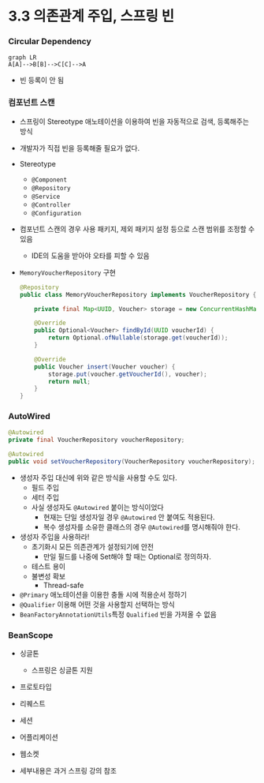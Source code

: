 # 3.3 의존관계 주입, 스프링 빈

### Circular Dependency

```mermaid
graph LR
A[A]-->B[B]-->C[C]-->A
```

- 빈 등록이 안 됨



### 컴포넌트 스캔

- 스프링이 Stereotype 애노테이션을 이용하여 빈을 자동적으로 검색, 등록해주는 방식
- 개발자가 직접 빈을 등록해줄 필요가 없다.

- Stereotype
  - `@Component`
  - `@Repository`
  - `@Service`
  - `@Controller`
  - `@Configuration`
- 컴포넌트 스캔의 경우 사용 패키지, 제외 패키지 설정 등으로 스캔 범위를 조정할 수 있음
  - IDE의 도움을 받아야 오타를 피할 수 있음

- `MemoryVoucherRepository` 구현

  ```java
  @Repository
  public class MemoryVoucherRepository implements VoucherRepository {
  
      private final Map<UUID, Voucher> storage = new ConcurrentHashMap<>();
  
      @Override
      public Optional<Voucher> findById(UUID voucherId) {
          return Optional.ofNullable(storage.get(voucherId));
      }
  
      @Override
      public Voucher insert(Voucher voucher) {
          storage.put(voucher.getVoucherId(), voucher);
          return null;
      }
  }
  ```




### AutoWired

```java
@Autowired
private final VoucherRepository voucherRepository;

@Autowired
public void setVoucherRepository(VoucherRepository voucherRepository);
```

- 생성자 주입 대신에 위와 같은 방식을 사용할 수도 있다.
  - 필드 주입
  - 세터 주입
  - 사실 생성자도 `@Autowired` 붙이는 방식이었다
    - 현재는 단일 생성자일 경우 `@Autowired` 안 붙여도 적용된다.
    - 복수 생성자를 소유한 클래스의 경우 `@Autowired`를 명시해줘야 한다.
- 생성자 주입을 사용하라!
  - 초기화시 모든 의존관계가 설정되기에 안전
    - 만일 필드를 나중에 Set해야 할 때는 Optional로 정의하자.
  - 테스트 용이
  - 불변성 확보
    - Thread-safe
- `@Primary` 애노테이션을 이용한 충돌 시에 적용순서 정하기
- `@Qualifier` 이용해 어떤 것을 사용할지 선택하는 방식
- `BeanFactoryAnnotationUtils`특정 `Qualified` 빈을 가져올 수 없음



### BeanScope

- 싱글톤
  - 스프링은 싱글톤 지원
- 프로토타입
- 리퀘스트
- 세션
- 어플리케이션
- 웹소켓



- 세부내용은 과거 스프링 강의 참조
